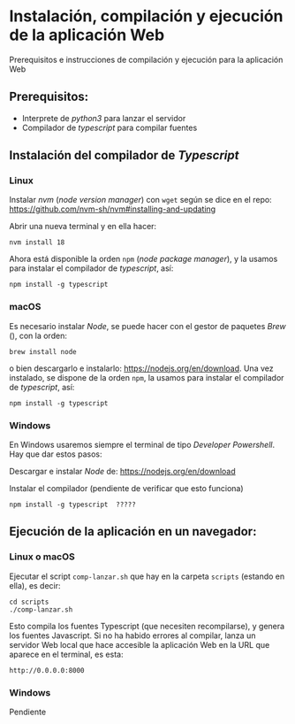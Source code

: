 # Instalación, compilación y ejecución de la aplicación Web

Prerequisitos e instrucciones de compilación y ejecución para la aplicación Web

## Prerequisitos: 

+ Interprete de *python3* para lanzar el servidor
+ Compilador de *typescript* para compilar fuentes


## Instalación del compilador de _Typescript_

### Linux

Instalar _nvm_ (_node version manager_) con `wget` según se dice en el repo: https://github.com/nvm-sh/nvm#installing-and-updating

Abrir una nueva terminal y en ella hacer:

```
nvm install 18
```

Ahora está disponible la orden `npm` (_node package manager_), y la usamos para instalar el compilador de _typescript_, así: 

```
npm install -g typescript
```

### macOS

Es necesario instalar _Node_, se puede hacer con el gestor de paquetes _Brew_ (), con la orden: 

```
brew install node
```

o bien descargarlo e instalarlo: https://nodejs.org/en/download. Una vez instalado, se dispone de la orden `npm`, la usamos para instalar el compilador de _typescript_, así:

```
npm install -g typescript
```

### Windows

En Windows usaremos siempre el terminal de tipo _Developer Powershell_. Hay que dar estos pasos:

Descargar e instalar _Node_ de: https://nodejs.org/en/download

Instalar el compilador (pendiente de verificar que esto funciona)

```
npm install -g typescript  ?????
``` 

## Ejecución de la aplicación en un navegador:

### Linux o macOS

Ejecutar el script `comp-lanzar.sh` que hay en la carpeta `scripts` (estando en ella), es decir:

``` 
cd scripts
./comp-lanzar.sh
``` 

Esto compila los fuentes Typescript (que necesiten recompilarse), y genera los fuentes Javascript. Si no ha habido errores al compilar, lanza un servidor Web local que hace accesible la aplicación Web en la URL que aparece en el terminal, es esta:

`http://0.0.0.0:8000`

### Windows

Pendiente